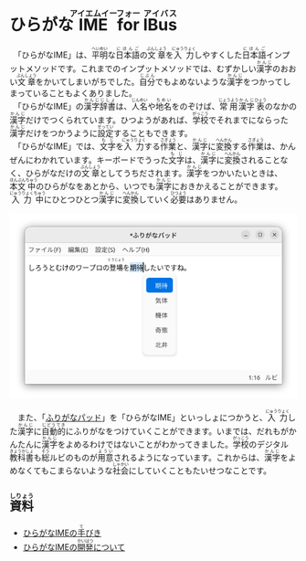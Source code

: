 # ひらがな<ruby>IME<rp>(</rp><rt>アイエムイー</rt><rp>)</rp></ruby> <ruby>for<rp>(</rp><rt>フォー</rt><rp>)</rp></ruby> <ruby>IBus<rp>(</rp><rt>アイバス</rt><rp>)</rp></ruby>

　「ひらがなIME」は、<ruby>平明<rp>(</rp><rt>へいめい</rt><rp>)</rp></ruby>な<ruby>日本語<rp>(</rp><rt>にほんご</rt><rp>)</rp></ruby>の<ruby>文章<rp>(</rp><rt>ぶんしょう</rt><rp>)</rp></ruby>を<ruby>入力<rp>(</rp><rt>にゅうりょく</rt><rp>)</rp></ruby>しやすくした<ruby>日本語<rp>(</rp><rt>にほんご</rt><rp>)</rp></ruby>インプットメソッドです。これまでのインプットメソッドでは、むずかしい<ruby>漢字<rp>(</rp><rt>かんじ</rt><rp>)</rp></ruby>のおおい<ruby>文章<rp>(</rp><rt>ぶんしょう</rt><rp>)</rp></ruby>をかいてしまいがちでした。<ruby>自分<rp>(</rp><rt>じぶん</rt><rp>)</rp></ruby>でもよめないような<ruby>漢字<rp>(</rp><rt>かんじ</rt><rp>)</rp></ruby>をつかってしまっていることもよくありました。
<br>　「ひらがなIME」の<ruby>漢字<rp>(</rp><rt>かんじ</rt><rp>)</rp></ruby><ruby>辞書<rp>(</rp><rt>じしょ</rt><rp>)</rp></ruby>は、<ruby>人名<rp>(</rp><rt>じんめい</rt><rp>)</rp></ruby>や<ruby>地名<rp>(</rp><rt>ちめい</rt><rp>)</rp></ruby>をのぞけば、<ruby>常用<rp>(</rp><rt>じょうよう</rt><rp>)</rp></ruby><ruby>漢字<rp>(</rp><rt>かんじ</rt><rp>)</rp></ruby><ruby>表<rp>(</rp><rt>ひょう</rt><rp>)</rp></ruby>のなかの<ruby>漢字<rp>(</rp><rt>かんじ</rt><rp>)</rp></ruby>だけでつくられています。ひつようがあれば、<ruby>学校<rp>(</rp><rt>がっこう</rt><rp>)</rp></ruby>でそれまでにならった<ruby>漢字<rp>(</rp><rt>かんじ</rt><rp>)</rp></ruby>だけをつかうように<ruby>設定<rp>(</rp><rt>せってい</rt><rp>)</rp></ruby>することもできます。
<br>　「ひらがなIME」では、<ruby>文字<rp>(</rp><rt>もじ</rt><rp>)</rp></ruby>を<ruby>入力<rp>(</rp><rt>にゅうりょく</rt><rp>)</rp></ruby>する<ruby>作業<rp>(</rp><rt>さぎょう</rt><rp>)</rp></ruby>と、<ruby>漢字<rp>(</rp><rt>かんじ</rt><rp>)</rp></ruby>に<ruby>変換<rp>(</rp><rt>へんかん</rt><rp>)</rp></ruby>する<ruby>作業<rp>(</rp><rt>さぎょう</rt><rp>)</rp></ruby>は、かんぜんにわかれています。キーボードでうった<ruby>文字<rp>(</rp><rt>もじ</rt><rp>)</rp></ruby>は、<ruby>漢字<rp>(</rp><rt>かんじ</rt><rp>)</rp></ruby>に<ruby>変換<rp>(</rp><rt>へんかん</rt><rp>)</rp></ruby>されることなく、ひらがなだけの<ruby>文章<rp>(</rp><rt>ぶんしょう</rt><rp>)</rp></ruby>としてうちだされます。<ruby>漢字<rp>(</rp><rt>かんじ</rt><rp>)</rp></ruby>をつかいたいときは、<ruby>本文<rp>(</rp><rt>ほんぶん</rt><rp>)</rp></ruby><ruby>中<rp>(</rp><rt>ちゅう</rt><rp>)</rp></ruby>のひらがなをあとから、いつでも<ruby>漢字<rp>(</rp><rt>かんじ</rt><rp>)</rp></ruby>におきかえることができます。<ruby>入力<rp>(</rp><rt>にゅうりょく</rt><rp>)</rp></ruby><ruby>中<rp>(</rp><rt>ちゅう</rt><rp>)</rp></ruby>にひとつひとつ<ruby>漢字<rp>(</rp><rt>かんじ</rt><rp>)</rp></ruby>に<ruby>変換<rp>(</rp><rt>へんかん</rt><rp>)</rp></ruby>していく<ruby>必要<rp>(</rp><rt>ひつよう</rt><rp>)</rp></ruby>はありません。

![スクリーンショット](docs/screenshot.png)

　また、「[ふりがなパッド](https://github.com/esrille/furiganapad)」を「ひらがなIME」といっしょにつかうと、<ruby>入力<rp>(</rp><rt>にゅうりょく</rt><rp>)</rp></ruby>した<ruby>漢字<rp>(</rp><rt>かんじ</rt><rp>)</rp></ruby>に<ruby>自動的<rp>(</rp><rt>じどうてき</rt><rp>)</rp></ruby>にふりがなをつけていくことができます。いまでは、だれもがかんたんに<ruby>漢字<rp>(</rp><rt>かんじ</rt><rp>)</rp></ruby>をよめるわけではないことがわかってきました。<ruby>学校<rp>(</rp><rt>がっこう</rt><rp>)</rp></ruby>のデジタル<ruby>教科書<rp>(</rp><rt>きょうかしょ</rt><rp>)</rp></ruby>も<ruby>総<rp>(</rp><rt>そう</rt><rp>)</rp></ruby>ルビのものが<ruby>用意<rp>(</rp><rt>ようい</rt><rp>)</rp></ruby>されるようになっています。これからは、<ruby>漢字<rp>(</rp><rt>かんじ</rt><rp>)</rp></ruby>をよめなくてもこまらないような<ruby>社会<rp>(</rp><rt>しゃかい</rt><rp>)</rp></ruby>にしていくこともたいせつなことです。

## <ruby>資料<rp>(</rp><rt>しりょう</rt><rp>)</rp></ruby>

- [ひらがなIMEの<ruby>手<rp>(</rp><rt>て</rt><rp>)</rp></ruby>びき](https://esrille.github.io/ibus-hiragana/)
- [ひらがなIMEの<ruby>開発<rp>(</rp><rt>かいはつ</rt><rp>)</rp></ruby>について](https://github.com/esrille/ibus-hiragana/blob/main/CONTRIBUTING.md)
